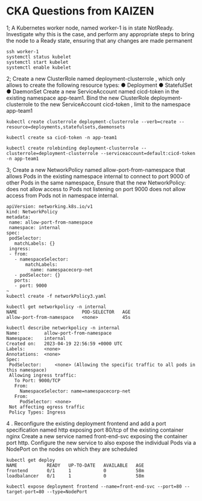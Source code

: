 # CKA Questions from KAIZEN

1; A Kubernetes worker node, named  worker-1  is in  state NotReady. Investigate why this is the case, and perform any appropriate steps to bring the node to a Ready state, ensuring that any changes are made permanent

```
ssh worker-1
systemctl status kubelet
systemctl start kubelet 
systemctl enable kubelet
```

2; Create a new ClusterRole named  deployment-clusterrole  ,  which only allows to
 create the following resource types:
 ●  Deployment
 ●  StatefulSet
 ●  DaemonSet
 Create a new ServiceAccount named  cicd-token  in the  existing namespace app-team1. Bind the new ClusterRole deployment-clusterrole  to the new ServiceAccount  cicd-token  , limit to the namespace  app-team1

 ```
 kubectl create clusterrole deployment-clusterrole --verb=create --resource=deployments,statefulsets,daemonsets

kubectl create sa cicd-token -n app-team1 

kubectl create rolebinding deployment-clusterrole --clusterrole=deployment-clusterrole --serviceaccount=default:cicd-token -n app-team1
```

3;   Create a new NetworkPolicy named  allow-port-from-namespace  that allows
 Pods in the existing namespace  internal  to connect to port 9000 of other Pods in the
 same namespace, Ensure that the new NetworkPolicy:
 does not allow access to Pods not listening on port 9000
 does not allow access from Pods not in namespace  internal.

 ```
 apiVersion: networking.k8s.io/v1
kind: NetworkPolicy
metadata:
  name: allow-port-from-namespace
  namespace: internal
spec:
  podSelector:
    matchLabels: {}
  ingress:
  - from:
    - namespaceSelector:
        matchLabels:
          name: namespacecorp-net
    - podSelector: {}
    ports:
    - port: 9000
~                    
kubectl create -f networkPolicy3.yaml

kubectl get networkpolicy -n internal
NAME                        POD-SELECTOR   AGE
allow-port-from-namespace   <none>         45s

kubectl describe networkpolicy -n internal
Name:         allow-port-from-namespace
Namespace:    internal
Created on:   2023-04-19 22:56:59 +0000 UTC
Labels:       <none>
Annotations:  <none>
Spec:
  PodSelector:     <none> (Allowing the specific traffic to all pods in this namespace)
  Allowing ingress traffic:
    To Port: 9000/TCP
    From:
      NamespaceSelector: name=namespacecorp-net
    From:
      PodSelector: <none>
  Not affecting egress traffic
  Policy Types: Ingress
  ```

 4 . Reconfigure the existing deployment  frontend  and add a port specification named
 http exposing port 80/tcp of the existing container nginx
 Create a new service named  front-end-svc  exposing  the container port http.
 Configure the new service to also expose the individual Pods via a NodePort on the
 nodes on which they are scheduled

```
kubectl get deploy
NAME           READY   UP-TO-DATE   AVAILABLE   AGE
frontend       0/1     1            0           58m
loadbalancer   0/1     1            0           58m

kubectl expose deployment frontend --name=front-end-svc --port=80 --target-port=80 --type=NodePort
